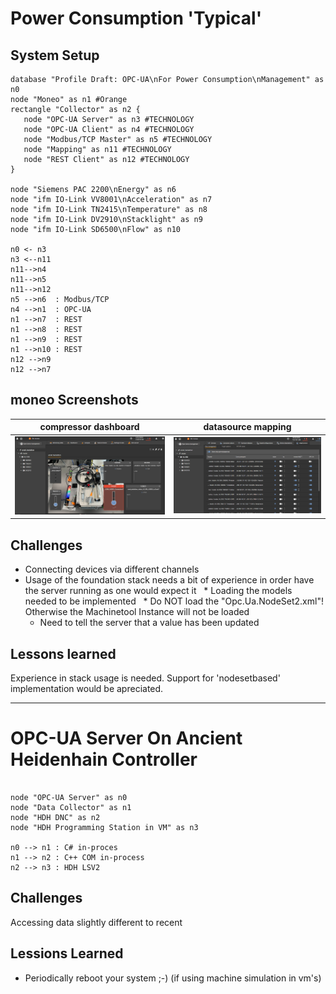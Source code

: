 # Power Consumption 'Typical'

## System Setup

```plantuml
database "Profile Draft: OPC-UA\nFor Power Consumption\nManagement" as n0
node "Moneo" as n1 #Orange
rectangle "Collector" as n2 {
   node "OPC-UA Server" as n3 #TECHNOLOGY
   node "OPC-UA Client" as n4 #TECHNOLOGY
   node "Modbus/TCP Master" as n5 #TECHNOLOGY
   node "Mapping" as n11 #TECHNOLOGY
   node "REST Client" as n12 #TECHNOLOGY
}

node "Siemens PAC 2200\nEnergy" as n6
node "ifm IO-Link VV8001\nAcceleration" as n7
node "ifm IO-Link TN2415\nTemperature" as n8
node "ifm IO-Link DV2910\nStacklight" as n9
node "ifm IO-Link SD6500\nFlow" as n10

n0 <- n3
n3 <--n11
n11-->n4
n11-->n5
n11-->n12
n5 -->n6  : Modbus/TCP
n4 -->n1  : OPC-UA
n1 -->n7  : REST
n1 -->n8  : REST
n1 -->n9  : REST
n1 -->n10 : REST
n12 -->n9
n12 -->n7

```

## moneo Screenshots

 compressor dashboard   | datasource mapping
:----------------------:|:--------------------:
![](umati_dashboard.png)|![](umati_mapping.png)

## Challenges

* Connecting devices via different channels
* Usage of the foundation stack needs a bit of experience in order have the server running as one would expect it
  * Loading the models needed to be implemented
  * Do NOT load the "Opc.Ua.NodeSet2.xml"! Otherwise the Machinetool Instance will not be loaded
  * Need to tell the server that a value has been updated

## Lessons learned
Experience in stack usage is needed.
Support for 'nodesetbased' implementation would be apreciated.

---

# OPC-UA Server On Ancient Heidenhain Controller



```plantuml

node "OPC-UA Server" as n0
node "Data Collector" as n1
node "HDH DNC" as n2
node "HDH Programming Station in VM" as n3

n0 --> n1 : C# in-proces
n1 --> n2 : C++ COM in-process
n2 --> n3 : HDH LSV2

```

## Challenges
Accessing data slightly different to recent

## Lessions Learned

* Periodically reboot your system ;-) (if using machine simulation in vm's)
